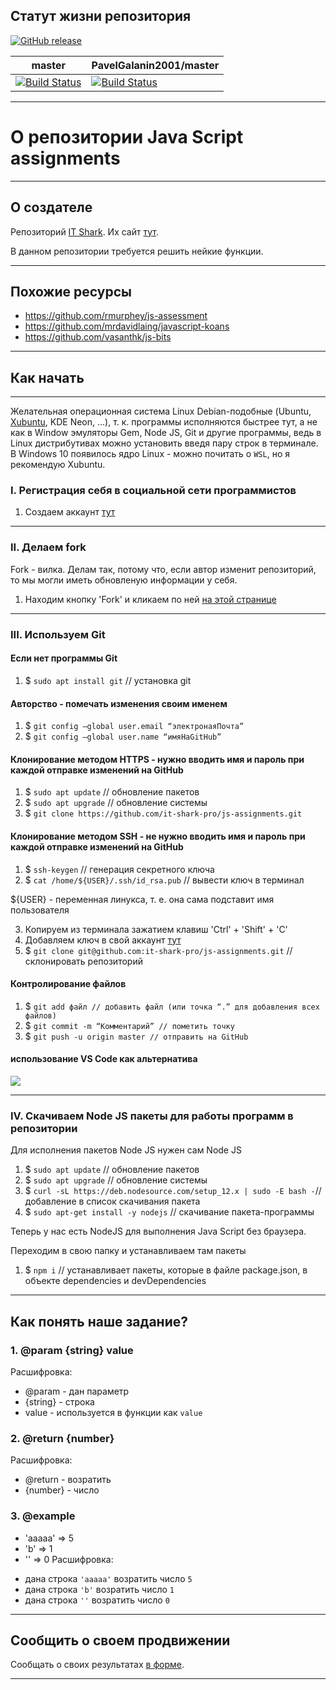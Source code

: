 ## Статут жизни репозитория

[![GitHub release](https://img.shields.io/github/release/PavelGalanin2001/js-assignments.svg)](https://github.com/PavelGalanin2001/js-assignments/releases/latest)

master | PavelGalanin2001/master
--- | --- 
[![Build Status](https://travis-ci.org/PavelGalanin2001/js-assignments.svg?branch=PavelGalanin2001/master)](https://travis-ci.org/PavelGalanin2001/js-assignments)|[![Build Status](https://travis-ci.org/PavelGalanin2001/js-assignments.svg?branch=PavelGalanin2001/master)](https://travis-ci.org/PavelGalanin2001/js-assignments)

---

# О репозитории Java Script assignments

---

## О создателе

Репозиторий [IT Shark](https://github.com/it-shark-pro/js-assignments). Их сайт [тут](https://it-shark.pro/).

В данном репозитории  требуется решить нейкие функции.

---

## Похожие ресурсы

- https://github.com/rmurphey/js-assessment
- https://github.com/mrdavidlaing/javascript-koans
- https://github.com/vasanthk/js-bits

---

## Как начать

---

Желательная операционная система Linux Debian-подобные (Ubuntu, [Xubuntu](https://xubuntu.org/download), KDE Neon, ...), т. к. программы исполняются быстрее тут, а не как в Window эмуляторы Gem, Node JS, Git и другие программы, ведь в Linux дистрибутивах можно установить введя пару строк в терминале. В Windows 10 появилось ядро Linux - можно почитать о `WSL`, но я рекомендую  Xubuntu.

### I. Регистрация себя в социальной сети программистов

1. Создаем аккаунт [тут](https://github.com/)

---

### II. Делаем fork

Fork - вилка. Делам так, потому что, если автор изменит репозиторий, то мы могли иметь обновленую информации у себя.

1. Находим кнопку 'Fork' и кликаем по ней [на этой странице](https://github.com/it-shark-pro/js-assignments)

---

### III. Используем Git

#### Если нет программы Git
1. $ `sudo apt install git` // установка git

#### Авторство - помечать изменения своим именем
1. $ `git config –global user.email “электронаяПочта”`
2. $ `git config –global user.name “имяНаGitHub”`

#### Клонирование методом HTTPS - нужно вводить имя и пароль при каждой отправке изменений на GitHub
1. $ `sudo apt update` // обновление пакетов
2. $ `sudo apt upgrade` // обновление системы
3. $ `git clone https://github.com/it-shark-pro/js-assignments.git`

#### Клонирование методом SSH - не нужно вводить имя и пароль при каждой отправке изменений на GitHub
1. $ `ssh-keygen` // генерация секретного ключа
2. $ `cat /home/${USER}/.ssh/id_rsa.pub` // вывести ключ в терминал

${USER} - переменная линукса, т. е. она сама подставит имя пользователя

3. Копируем из терминала зажатием клавиш 'Ctrl' + 'Shift' + 'C'
4. Добавляем ключ в свой аккаунт [тут](https://github.com/settings/keys)
5. $ `git clone git@github.com:it-shark-pro/js-assignments.git` // склонировать репозиторий

#### Контролирование файлов
1. $ `git add файл // добавить файл (или точка “.” для добавления всех файлов)`
2. $ `git commit -m “Комментарий” // пометить точку`
3. $ `git push -u origin master // отправить на GitHub`

#### использование VS Code как альтернатива
<img src="https://pavelgalanin2001.github.io/blog/dist/img/git-vs-code.png" />

---

### IV. Скачиваем Node JS пакеты для работы программ в репозитории

Для исполнения пакетов Node JS нужен сам Node JS
1. $ `sudo apt update` // обновление пакетов
2. $ `sudo apt upgrade` // обновление системы
3. $ `curl -sL https://deb.nodesource.com/setup_12.x | sudo -E bash -`// добавление в список скачивания пакета
4. $ `sudo apt-get install -y nodejs` // скачивание пакета-программы

Теперь у нас есть NodeJS для выполнения Java Script без браузера.

Переходим в свою папку и устанавливаем там пакеты
1. $ `npm i` // устанавливает пакеты, которые в файле package.json, в объекте dependencies и devDependencies

---

## Как понять наше задание?

### 1. @param {string} value
Расшифровка:
- @param - дан параметр
- {string} - строка
- value - используется в функции как `value`

### 2. @return {number}
Расшифровка:
- @return - возратить
- {number} - число

### 3. @example
 *   'aaaaa' => 5
 *   'b'     => 1
 *   ''      => 0
 Расшифровка:
 - дана строка `'aaaaa'` возратить число `5`
 - дана строка `'b'` возратить число `1`
 - дана строка `''` возратить число `0`
 
---
 
## Сообщить о своем продвижении

Сообщать о своих результатах [в форме](https://goo.gl/forms/AhDP2YQQ7SziByeU2).

---

